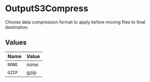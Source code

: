 # OutputS3Compress

Choose data compression format to apply before moving files to final destination.


## Values

| Name   | Value  |
| ------ | ------ |
| `NONE` | none   |
| `GZIP` | gzip   |